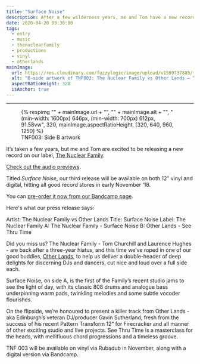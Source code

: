 ```yaml
---
title: "Surface Noise"
description: After a few wilderness years, me and Tom have a new record ready to drop.
date: 2020-04-20 09:30:00
tags:
  - entry
  - music
  - thenuclearfamily
  - productions
  - vinyl
  - otherlands
mainImage:
  url: https://res.cloudinary.com/fuzzylogic/image/upload/v1589737885/tnf003sideb_qdaezf.jpg
  alt: "B-side artwork of TNF003: The Nuclear Family vs Other Lands – “Surface Noise”"
  aspectRatioHeight: 320
  isAnchor: true
---
```


---
<figure>
  {% respimg "" + mainImage.url + "", "" + mainImage.alt + "", "(min-width: 1600px) 646px, (min-width: 700px) 612px, 91.58vw", 320, mainImage.aspectRatioHeight, [320, 640, 960, 1250] %}
  <figcaption>TNF003: Side B artwork
</figure>

It’s taken a few years, but me and Tom are excited to be releasing a new record on our label, [The Nuclear Family](https://nuclearfami.ly/).

[Check out the audio previews](https://soundcloud.com/the_nuclear_family/sets/tnf-003-surface-noise-clips).

Titled _Surface Noise_, our third release will be available on both 12″ vinyl and digital, hitting all good record stores in early November ‘18.

You can [pre-order it now from our Bandcamp page](https://the-nuclear-family.bandcamp.com/album/surface-noise).

Here's what our press release says:

Artist: The Nuclear Family vs Other Lands
Title: Surface Noise
Label: The Nuclear Family
A: The Nuclear Family - Surface Noise
B: Other Lands - See Thru Time

Did you miss us? The Nuclear Family - Tom Churchill and Laurence Hughes - are back after a three-year hiatus, and this time we’ve roped in one of our good buddies, [Other Lands](https://www.discogs.com/artist/6118087-Other-Lands), to help us deliver a double-header of deep delights for discerning DJs and dancers, cut nice and loud over a full side each.

Surface Noise, on side A, is the first of the Family’s recent studio jams to see the light of day, with its classic 808 drums and analogue bass underpinning warm pads, twinkling melodies and some subtle vocoder flourishes.

On the flipside, we’re honoured to present a killer track from Other Lands - aka Edinburgh’s veteran DJ/producer Gavin Sutherland, fresh from the success of his recent Pattern Transform 12” for Firecracker and all manner of other exciting studio and live projects. See Thru Time is a masterclass for the heads, with mellifluous chord progressions and a timeless groove.

TNF 003 will be available on vinyl via Rubadub in November, along with a digital version via Bandcamp.
